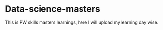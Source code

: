 # Data-science-masters
This is PW skills masters learnings, here I will upload my learning day wise.
